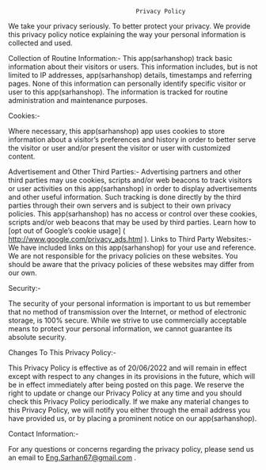										Privacy Policy
                    
We take your privacy seriously. To better protect your privacy. We provide this privacy policy notice explaining the way your personal information is collected and used.

Collection of Routine Information:- This app(sarhanshop) track basic information about their visitors or users. This information includes, but is not limited to IP addresses, app(sarhanshop) details, timestamps and referring pages. None of this information can personally identify specific visitor or user to this app(sarhanshop). The information is tracked for routine administration and maintenance purposes.

Cookies:-

Where necessary, this app(sarhanshop) app uses cookies to store information about a visitor’s preferences and history in order to better serve the visitor or user and/or present the visitor or user with customized content.

Advertisement and Other Third Parties:- Advertising partners and other third parties may use cookies, scripts and/or web beacons to track visitors or user activities on this app(sarhanshop) in order to display advertisements and other useful information. Such tracking is done directly by the third parties through their own servers and is subject to their own privacy policies. This app(sarhanshop) has no access or control over these cookies, scripts and/or web beacons that may be used by third parties. Learn how to [opt out of Google’s cookie usage] ( http://www.google.com/privacy_ads.html ). Links to Third Party Websites:- We have included links on this app(sarhanshop) for your use and reference. We are not responsible for the privacy policies on these websites. You should be aware that the privacy policies of these websites may differ from our own.

Security:-

The security of your personal information is important to us but remember that no method of transmission over the Internet, or method of electronic storage, is 100% secure. While we strive to use commercially acceptable means to protect your personal information, we cannot guarantee its absolute security.

Changes To This Privacy Policy:-

This Privacy Policy is effective as of 20/06/2022 and will remain in effect except with respect to any changes in its provisions in the future, which will be in effect immediately after being posted on this page. We reserve the right to update or change our Privacy Policy at any time and you should check this Privacy Policy periodically. If we make any material changes to this Privacy Policy, we will notify you either through the email address you have provided us, or by placing a prominent notice on our app(sarhanshop).

Contact Information:-

For any questions or concerns regarding the privacy policy, please send us an email to Eng.Sarhan67@gmail.com .
